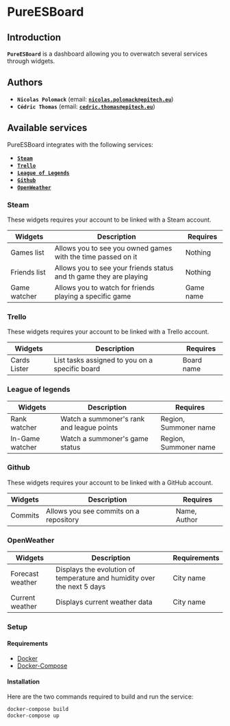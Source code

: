 # PureESBoard

## Introduction

**`PureESBoard`** is a dashboard allowing you to overwatch several services through widgets.

## Authors

- **`Nicolas Polomack`** (email: [**`nicolas.polomack@epitech.eu`**](mailto:nicolas.polomack@epitech.eu))
- **`Cédric Thomas`** (email: [**`cedric.thomas@epitech.eu`**](mailto:cedric.thomas@epitech.eu))

## Available services

PureESBoard integrates with the following services:

- [**`Steam`**](https://store.steampowered.com/)
- [**`Trello`**](https://trello.com/)
- [**`League of Legends`**](https://euw.leagueoflegends.com/)
- [**`Github`**](https://github.com/)
- [**`OpenWeather`**](https://openweathermap.org/)

### Steam

These widgets requires your account to be linked with a Steam account.

| Widgets | Description | Requires |
| ------ | --------- | ------ |
| Games list | Allows you to see you owned games with the time passed on it | Nothing |
| Friends list | Allows you to see your friends status and th game they are playing | Nothing |
| Game watcher | Allows you to watch for friends playing a specific game | Game name |

### Trello

These widgets requires your account to be linked with a Trello account.

| Widgets | Description | Requires |
| ------ | --------- | ------ |
| Cards Lister | List tasks assigned to you on a specific board | Board name |

### League of legends

| Widgets | Description | Requires |
| ------ | --------- | ------ |
| Rank watcher | Watch a summoner's rank and league points | Region, Summoner name |
| In-Game watcher | Watch a summoner's game status | Region, Summoner name |

### Github

These widgets requires your account to be linked with a GitHub account.

| Widgets | Description | Requires |
| ------ | --------- | ------ |
| Commits | Allows you see commits on a repository | Name, Author |

### OpenWeather
| Widgets | Description | Requirements |
| ------ | --------- | ------ |
| Forecast weather | Displays the evolution of temperature and humidity over the next 5 days | City name |
| Current weather | Displays current weather data | City name |

### Setup

#### Requirements
- [Docker](https://www.docker.com/)
- [Docker-Compose](https://docs.docker.com/compose/)

#### Installation

Here are the two commands required to build and run the service:
```bash
docker-compose build
docker-compose up
```
